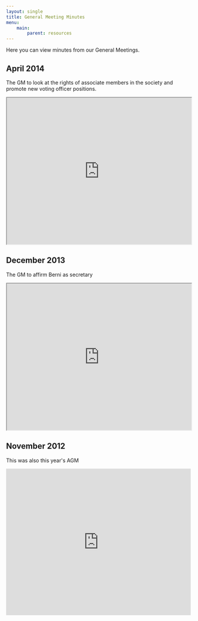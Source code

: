 ```yaml
---
layout: single
title: General Meeting Minutes
menu:
    main:
        parent: resources
---
```


Here you can view minutes from our General Meetings.

## April 2014

The GM to look at the rights of associate members in the society and promote new
voting officer positions.

<iframe width="100%" height="400" src="https://docs.google.com/document/d/1ZUl_G45Py-pr8deXTewS7rDF_8xHjHUmkUj2Vom2aiA/pub?embedded=true"></iframe>

## December 2013

The GM to affirm Berni as secretary

<iframe width="100%" height="400" src="https://docs.google.com/document/d/1WUq8F2I16hYtd8zMsbS8ehOTqKwmkrPgUoc2ZorMaZA/pub?embedded=true"></iframe>

## November 2012

This was also this year's AGM

<iframe width="100%" height="400" frameborder="0" src="https://docs.google.com/document/pub?id=1NbVg1bXzTNqMaJvnqC0s-5W8avOYn8NB2UwUCvKU1_A&amp;embedded=true"></iframe>
